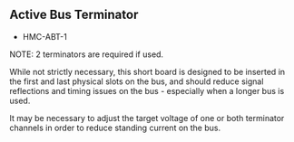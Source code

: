 Active Bus Terminator
---------------------
- HMC-ABT-1

NOTE: 2 terminators are required if used.

While not strictly necessary, this short board is designed
to be inserted in the first and last physical slots on the 
bus, and should reduce signal reflections and timing issues
on the bus - especially when a longer bus is used.

It may be necessary to adjust the target voltage of one or
both terminator channels in order to reduce standing current 
on the bus.